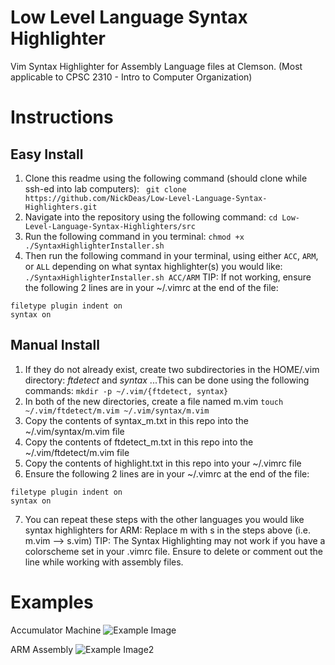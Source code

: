 # Low Level Language Syntax Highlighter
Vim Syntax Highlighter for Assembly Language files at Clemson.  (Most applicable to CPSC 2310 - Intro to Computer Organization)

Instructions
==
## Easy Install
1. Clone this readme using the following command (should clone while ssh-ed into lab computers):
``` git clone https://github.com/NickDeas/Low-Level-Language-Syntax-Highlighters.git```
2. Navigate into the repository using the following command:
```cd Low-Level-Language-Syntax-Highlighters/src```
3. Run the following command in you terminal:
```chmod +x ./SyntaxHighlighterInstaller.sh```
4. Then run the following command in your terminal, using either `ACC`, `ARM`, or `ALL` depending on what syntax highlighter(s) you would like:
```./SyntaxHighlighterInstaller.sh ACC/ARM```
TIP: If not working, ensure the following 2 lines are in your ~/.vimrc at the end of the file:
```
filetype plugin indent on
syntax on
```
## Manual Install
1. If they do not already exist, create two subdirectories in the HOME/.vim directory: *ftdetect* and *syntax*
...This can be done using the following commands:
```mkdir -p ~/.vim/{ftdetect, syntax} ```
2. In both of the new directories, create a file named m.vim
```touch ~/.vim/ftdetect/m.vim ~/.vim/syntax/m.vim```
3. Copy the contents of syntax_m.txt in this repo into the ~/.vim/syntax/m.vim file
4. Copy the contents of ftdetect_m.txt in this repo into the ~/.vim/ftdetect/m.vim file
5. Copy the contents of highlight.txt in this repo into your ~/.vimrc file
6. Ensure the following 2 lines are in your ~/.vimrc at the end of the file:
```
filetype plugin indent on
syntax on
```
7. You can repeat these steps with the other languages you would like syntax highlighters for
			ARM: Replace m with s in the steps above (i.e. m.vim --> s.vim)
TIP: The Syntax Highlighting may not work if you have a colorscheme set in your .vimrc file.  Ensure to delete or comment out the line while working with assembly files.


Examples
==
Accumulator Machine
![Example Image](https://raw.githubusercontent.com/NickDeas/Low-Level-Language-Syntax-Highlighters/master/EX_pic.JPG)

ARM Assembly
![Example Image2](https://raw.githubusercontent.com/NickDeas/Low-Level-Language-Syntax-Highlighters/master/EX_pic_arm.JPG)

